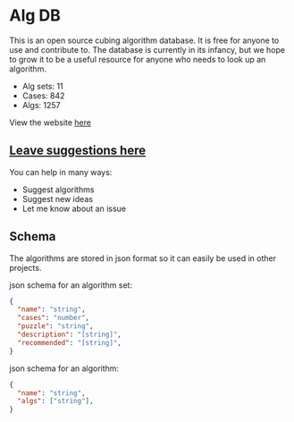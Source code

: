 # Alg DB

This is an open source cubing algorithm database. It is free for anyone to use and contribute to. The database is currently in its infancy, but we hope to grow it to be a useful resource for anyone who needs to look up an algorithm.

- Alg sets: 11
- Cases: 842
- Algs: 1257

View the website [here](https://cubingapp.com/algdb.html)

## [Leave suggestions here](https://github.com/spencerchubb/algdb/issues/new)

You can help in many ways:
- Suggest algorithms
- Suggest new ideas
- Let me know about an issue

## Schema

The algorithms are stored in json format so it can easily be used in other projects. 

json schema for an algorithm set:
```json
{
  "name": "string",
  "cases": "number",
  "puzzle": "string",
  "description": "[string]",
  "recommended": "[string]",
}
```

json schema for an algorithm:
```json
{
  "name": "string",
  "algs": ["string"],
}
```
